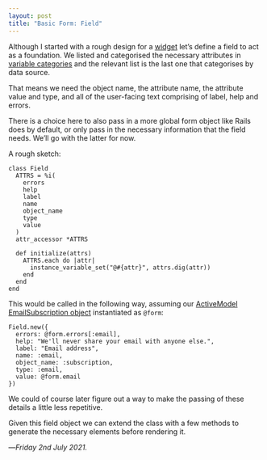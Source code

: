 ```yaml
---
layout: post
title: "Basic Form: Field"
---
```


Although I started with a rough design for a [widget][w] let’s define a field to act as a foundation. We listed and categorised the necessary attributes in [variable categories][vc] and the relevant list is the last one that categorises by data source.

That means we need the object name, the attribute name, the attribute value and type, and all of the user-facing text comprising of label, help and errors.

There is a choice here to also pass in a more global form object like Rails does by default, or only pass in the necessary information that the field needs. We’ll go with the latter for now.

A rough sketch:

```
class Field
  ATTRS = %i(
    errors
    help
    label
    name
    object_name
    type
    value
  )
  attr_accessor *ATTRS
  
  def initialize(attrs)
    ATTRS.each do |attr|
      instance_variable_set("@#{attr}", attrs.dig(attr))
    end
  end
end
```

This would be called in the following way, assuming our [ActiveModel EmailSubscription object][ams] instantiated as `@form`:

```
Field.new({
  errors: @form.errors[:email],
  help: "We'll never share your email with anyone else.",
  label: "Email address",
  name: :email,
  object_name: :subscription,
  type: :email,
  value: @form.email
})
```

We could of course later figure out a way to make the passing of these details a little less repetitive.

Given this field object we can extend the class with a few methods to generate the necessary elements before rendering it.

—*Friday 2nd July 2021.*

[w]: https://www.crossingtheruby.com/2021/07/01/basic-form-widget.html
[vc]: https://www.crossingtheruby.com/2021/06/23/basic-form-variable-hierarchy.html
[ams]: https://www.crossingtheruby.com/2021/06/17/basic-form-rails.html
